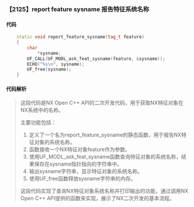 ### 【2125】report feature sysname 报告特征系统名称

#### 代码

```cpp
    static void report_feature_sysname(tag_t feature)  
    {  
        char  
            *sysname;  
        UF_CALL(UF_MODL_ask_feat_sysname(feature, &sysname));  
        ECHO("%s\n", sysname);  
        UF_free(sysname);  
    }

```

#### 代码解析

> 这段代码是NX Open C++ API的二次开发代码，用于获取NX特征对象在NX系统中的名称。
>
> 主要功能包括：
>
> 1. 定义了一个名为report_feature_sysname的静态函数，用于报告NX特征对象的系统名称。
> 2. 函数接收一个NX特征对象feature作为参数。
> 3. 使用UF_MODL_ask_feat_sysname函数查询特征对象的系统名称，结果保存在sysname指针指向的字符串中。
> 4. 输出sysname字符串，显示特征对象的系统名称。
> 5. 使用UF_free函数释放sysname字符串的内存。
>
> 这段代码实现了查询NX特征对象系统名称并打印输出的功能，通过调用NX Open C++ API提供的函数来实现，展示了NX二次开发的基本流程。
>
